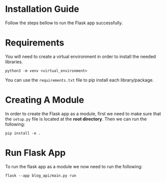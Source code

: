 # Installation Guide
Follow the steps bellow to run the Flask app successfully.

# Requirements
You will need to create a virtual environment in order to install the needed libraries.
```
python3 -m venv <virtual_environment>
```

You can use the `requirements.txt` file to pip install each library/package.

# Creating A Module
In order to create the Flask app as a module, first we need to make sure that the `setup.py` file is located at the **root directory**.  Then we can run the following:
```
pip install -e .
```

# Run Flask App
To run the flask app as a module we now need to run the following:
```
flask --app blog_api/main.py run
```